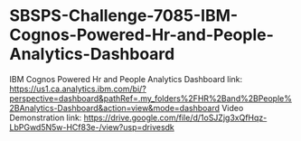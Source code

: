 # SBSPS-Challenge-7085-IBM-Cognos-Powered-Hr-and-People-Analytics-Dashboard
IBM Cognos Powered Hr and People Analytics Dashboard link:
https://us1.ca.analytics.ibm.com/bi/?perspective=dashboard&pathRef=.my_folders%2FHR%2Band%2BPeople%2BAnalytics-Dashboard&action=view&mode=dashboard
Video Demonstration link: https://drive.google.com/file/d/1oSJZjg3xQfHqz-LbPGwd5N5w-HCf83e-/view?usp=drivesdk
